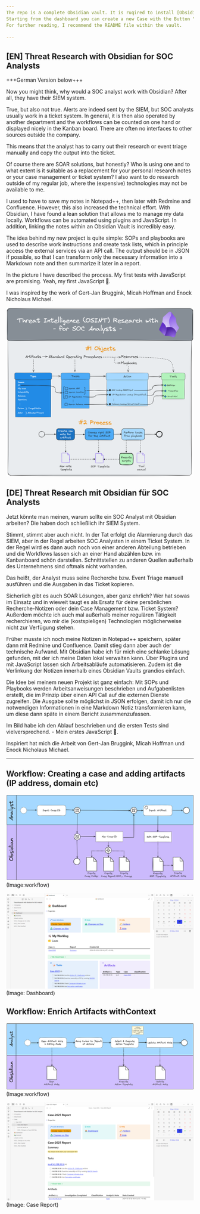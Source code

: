 ```yaml
---
The repo is a complete Obsidian vault. It is ruqired to install [Obsidian](https://obsidian.md)
Starting from the dashboard you can create a new Case with the Button "Create Case / Artifact".
For further reading, I recommend the README file within the vault.

---
```


## [EN] Threat Research with Obsidian for SOC Analysts

+++German Version below+++

Now you might think, why would a SOC analyst work with Obsidian? After all, they have their SIEM system.

True, but also not true. Alerts are indeed sent by the SIEM, but SOC analysts usually work in a ticket system. In general, it is then also operated by another department and the workflows can be counted on one hand or displayed nicely in the Kanban board. There are often no interfaces to other sources outside the company.

This means that the analyst has to carry out their research or event triage manually and copy the output into the ticket.

Of course there are SOAR solutions, but honestly? Who is using one and to what extent is it suitable as a replacement for your personal research notes or your case management or ticket system?
I also want to do research outside of my regular job, where the (expensive) technologies may not be available to me.

I used to have to save my notes in Notepad++, then later with Redmine and Confluence. However, this also increased the technical effort. With Obsidian, I have found a lean solution that allows me to manage my data locally. Workflows can be automated using plugins and JavaScript. In addition, linking the notes within an Obsidian Vault is incredibly easy.

The idea behind my new project is quite simple:
SOPs and playbooks are used to describe work instructions and create task lists, which in principle access the external services via an API call. The output should be in JSON if possible, so that I can transform only the necessary information into a Markdown note and then summarize it later in a report.

In the picture I have described the process. My first tests with JavaScript are promising.
 Yeah, my first JavaScript 🤩.

I was inspired by the work of Gert-Jan Bruggink, Micah Hoffman and Enock Nicholaus Michael.

![](https://github.com/malleVF/Threat-Research-with-Obsidian-for-SOC-Analysts/blob/main/Attachments/CTI%20Research%20and%20Reporting.png)

## [DE] Threat Research mit Obsidian für SOC Analysts

Jetzt könnte man meinen, warum sollte ein SOC Analyst mit Obsidian arbeiten? Die haben doch schließlich ihr SIEM System. 

Stimmt, stimmt aber auch nicht. In der Tat erfolgt die Alarmierung durch das SIEM, aber in der Regel arbeiten SOC Analysten in einem Ticket System. In der Regel wird es dann auch noch von einer anderen Abteilung betrieben und die Workflows lassen sich an einer Hand abzählen bzw. im Kanbanboard schön darstellen. Schnittstellen zu anderen Quellen außerhalb des Unternehmens sind oftmals nicht vorhanden. 

Das heißt, der Analyst muss seine Recherche bzw. Event Triage manuell ausführen und die Ausgaben in das Ticket kopieren.

Sicherlich gibt es auch SOAR Lösungen, aber ganz ehrlich? Wer hat sowas im Einsatz und in wieweit taugt es als Ersatz für deine persönlichen Recherche-Notizen oder dein Case Management bzw. Ticket System?
Außerdem möchte ich auch mal außerhalb meiner regulären Tätigkeit recherchieren, wo mir die (kostspieligen) Technologien möglicherweise nicht zur Verfügung stehen. 

Früher musste ich noch meine Notizen in Notepad++ speichern, später dann mit Redmine und Confluence. Damit stieg dann aber auch der technische Aufwand. Mit Obsidian habe ich für mich eine schlanke Lösung gefunden, mit der ich meine Daten lokal verwalten kann. Über Plugins und mit JavaScript lassen sich Arbeitsabläufe automatisieren. Zudem ist die Verlinkung der Notizen innerhalb eines Obsidian Vaults grandios einfach.

Die Idee bei meinem neuen Projekt ist ganz einfach:
Mit SOPs und Playbooks werden Arbeitsanweisungen beschrieben und Aufgabenlisten erstellt, die im Prinzip über einen API Call auf die externen Dienste zugreifen. Die Ausgabe sollte möglichst in JSON erfolgen, damit ich nur die notwendigen Informationen in eine Markdown Notiz transformieren kann, um diese dann späte in einem Bericht zusammenzufassen.

Im Bild habe ich den Ablauf beschrieben und die ersten Tests sind vielversprechend.
\- Mein erstes JavaScript 🤩.

Inspiriert hat mich die Arbeit von Gert-Jan Bruggink, Micah Hoffman und Enock Nicholaus Michael.

---

## Workflow: Creating a case and adding artifacts (IP address, domain etc)

![](https://github.com/malleVF/Threat-Research-with-Obsidian-for-SOC-Analysts/blob/main/Attachments/CTI%20-%20Workflow%20Create%20Case%20%26%20Artifact.png)
(Image:workflow)

![](https://github.com/malleVF/Threat-Research-with-Obsidian-for-SOC-Analysts/blob/main/Attachments/Dashboard.png)
(Image: Dashboard)

## Workflow: Enrich Artifacts withContext

![](https://github.com/malleVF/Threat-Research-with-Obsidian-for-SOC-Analysts/blob/main/Attachments/CTI%20-%20Workflow%20Execute%20Action%20Template.png)
(Image:workflow)

![](https://github.com/malleVF/Threat-Research-with-Obsidian-for-SOC-Analysts/blob/main/Attachments/Case%20Report.png)
(Image: Case Report)
